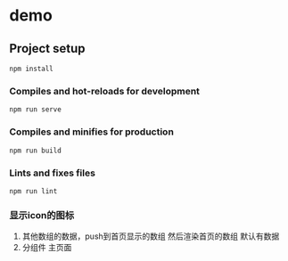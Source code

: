 # demo

## Project setup
```
npm install
```

### Compiles and hot-reloads for development
```
npm run serve
```

### Compiles and minifies for production
```
npm run build
```

### Lints and fixes files
```
npm run lint
```

### 显示icon的图标
1. 其他数组的数据，push到首页显示的数组
    然后渲染首页的数组 默认有数据
2. 分组件
  主页面
